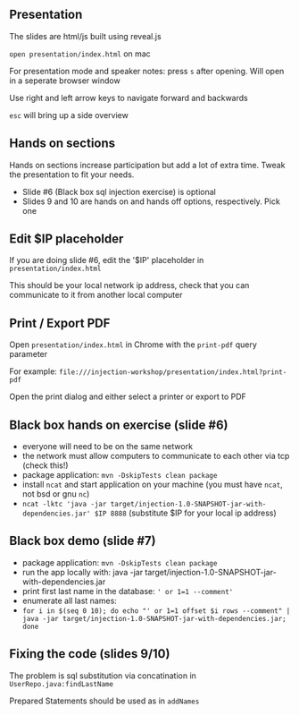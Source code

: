 ## Presentation
The slides are html/js built using reveal.js

```open presentation/index.html``` on mac

For presentation mode and speaker notes: press ```s``` after opening. Will open in a seperate browser window

Use right and left arrow keys to navigate forward and backwards

```esc``` will bring up a side overview

## Hands on sections
Hands on sections increase participation but add a lot of extra time. Tweak the presentation to fit your needs.
* Slide #6 (Black box sql injection exercise) is optional
* Slides 9 and 10 are hands on and hands off options, respectively. Pick one

## Edit $IP placeholder
If you are doing slide #6, edit the '$IP' placeholder in ```presentation/index.html```

This should be your local network ip address, check that you can communicate to it from another local computer

## Print / Export PDF
Open ```presentation/index.html``` in Chrome with the ```print-pdf``` query parameter

For example: ```file:///injection-workshop/presentation/index.html?print-pdf```

Open the print dialog and either select a printer or export to PDF

## Black box hands on exercise (slide #6)
* everyone will need to be on the same network
* the network must allow computers to communicate to each other via tcp (check this!)
* package application: ```mvn -DskipTests clean package```
* install ```ncat``` and start application on your machine (you must have ```ncat```, not bsd or gnu ```nc```)
* ```ncat -lktc 'java -jar target/injection-1.0-SNAPSHOT-jar-with-dependencies.jar' $IP 8888``` (substitute $IP for your local ip address)

## Black box demo (slide #7)
* package application: ```mvn -DskipTests clean package```
* run the app locally with: java -jar target/injection-1.0-SNAPSHOT-jar-with-dependencies.jar
* print first last name in the database: ```' or 1=1 --comment'```
* enumerate all last names:
* ```for i in $(seq 0 10); do echo "' or 1=1 offset $i rows --comment" | java -jar target/injection-1.0-SNAPSHOT-jar-with-dependencies.jar; done```

## Fixing the code (slides 9/10)
The problem is sql substitution via concatination in ```UserRepo.java:findLastName```

Prepared Statements should be used as in ```addNames```
